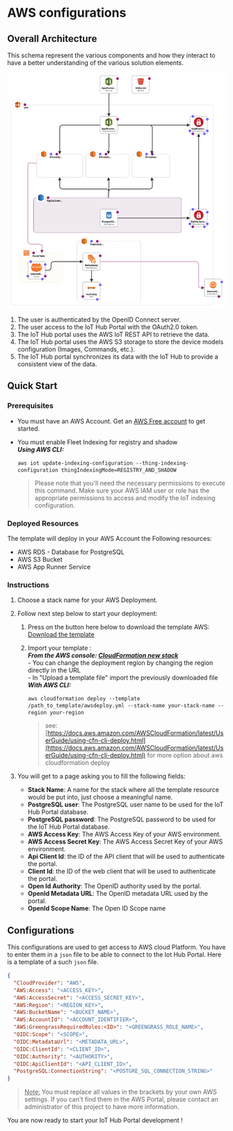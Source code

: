 # AWS configurations

## Overall Architecture

This schema represent the various components and how they interact to have a better understanding of the various solution elements.

![images/awsdeploy-designer.png](images/awsdeploy-designer.png)

1. The user is authenticated by the OpenID Connect server.
1. The user access to the IoT Hub Portal with the OAuth2.0 token.
1. The IoT Hub portal uses the AWS IoT REST API to retrieve the data.
1. The IoT Hub portal uses the AWS S3 storage to store the device models configuration (Images, Commands, etc.).
1. The IoT Hub portal synchronizes its data with the IoT Hub to provide a consistent view of the data.

## Quick Start

### Prerequisites

* You must have an AWS Account. Get an [AWS Free account](https://portal.aws.amazon.com/billing/signup#/start/email) to get started.
* You must enable Fleet Indexing for registry and shadow  
    ***Using AWS CLI:***

    ```console
    aws iot update-indexing-configuration --thing-indexing-configuration thingIndexingMode=REGISTRY_AND_SHADOW
    ```
    > Please note that you'll need the necessary permissions to execute this command. Make sure your AWS IAM user or role has the appropriate permissions to access and modify the IoT indexing configuration.

### Deployed Resources

The template will deploy in your AWS Account the Following resources:  

* AWS RDS - Database for PostgreSQL
* AWS S3 Bucket
* AWS App Runner Service

### Instructions

1. Choose a stack name for your AWS Deployment.

1. Follow next step below to start your deployment:

    1. Press on the button here below to download the template AWS:  
    [Download the template](https://raw.githubusercontent.com/CGI-FR/IoT-Hub-Portal/arm/main-vnext/templates/aws/awsdeploy.yml)

    1. Import your template :  
        ***From the AWS console: [CloudFormation new stack](https://eu-west-1.console.aws.amazon.com/cloudformation/home?region=eu-west-1#/stacks/create)***  
            - You can change the deployment region by changing the region directly in the URL  
            - In "Upload a template file" import the previously downloaded file  
        ***With AWS CLI:***

        ```console
        aws cloudformation deploy --template /path_to_template/awsdeploy.yml --stack-name your-stack-name --region your-region
        ```

        > see: [https://docs.aws.amazon.com/AWSCloudFormation/latest/UserGuide/using-cfn-cli-deploy.html](https://docs.aws.amazon.com/AWSCloudFormation/latest/UserGuide/using-cfn-cli-deploy.html) for more option about aws cloudformation deploy

1. You will get to a page asking you to fill the following fields:
    * **Stack Name**: A name for the stack where all the template resource would be put into, just choose a meaningful name.
    * **PostgreSQL user**: The PostgreSQL user name to be used for the IoT Hub Portal database.
    * **PostgreSQL password**: The PostgreSQL password to be used for the IoT Hub Portal database.
    * **AWS Access Key**: The AWS Access Key of your AWS environment.
    * **AWS Access Secret Key**: The AWS Access Secret Key of your AWS environment.
    * **Api Client Id**: the ID of the API client that will be used to authenticate the portal.
    * **Client Id**: the ID of the web client that will be used to authenticate the portal.
    * **Open Id Authority**: The OpenID authority used by the portal.
    * **OpenId Metadata URL**: The OpenID metadata URL used by the portal.
    * **OpenId Scope Name**: The Open ID Scope name

## Configurations

This configurations are used to get access to AWS cloud Platform. You have to enter them in a `json` file to be able to connect to the Iot Hub Portal. Here is a template of a such `json` file.

```json
{
  "CloudProvider": "AWS",
  "AWS:Access": "<ACCESS_KEY>",
  "AWS:AccessSecret": "<ACCESS_SECRET_KEY>",
  "AWS:Region": "<REGION_KEY>",
  "AWS:BucketName": "<BUCKET_NAME>",  
  "AWS:AccountId": "<ACCOUNT_IDENTIFIER>",
  "AWS:GreengrassRequiredRoles:<ID>": "<GREENGRASS_ROLE_NAME>",
  "OIDC:Scope": "<SCOPE>",
  "OIDC:MetadataUrl": "<METADATA_URL>",
  "OIDC:ClientId": "<CLIENT_ID>",
  "OIDC:Authority": "<AUTHORITY>",
  "OIDC:ApiClientId": "<API_CLIENT_ID>",
  "PostgreSQL:ConnectionString": "<POSTGRE_SQL_CONNECTION_STRING>"
}
```

> <u>Note:</u> You must replace all values in the brackets by your own AWS settings. If you can't find them in the AWS Portal, please contact an administrator of this project to have more information.

You are now ready to start your IoT Hub Portal development !
